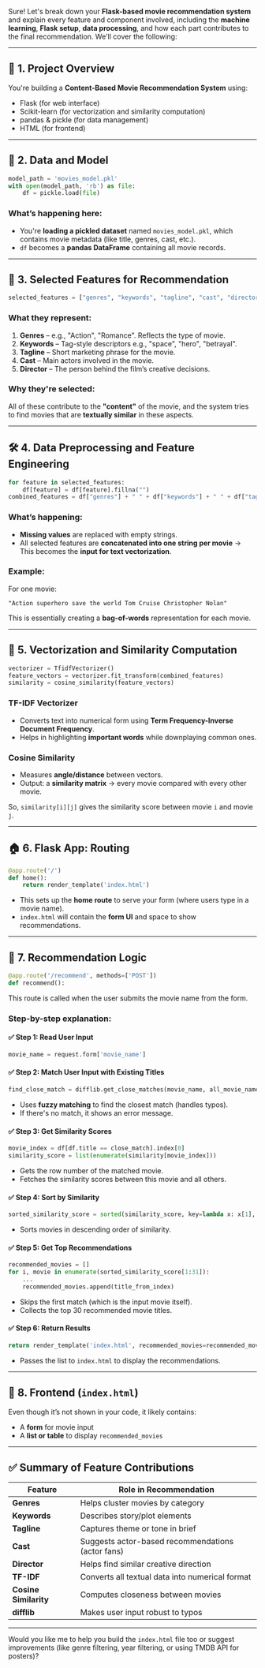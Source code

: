 Sure! Let's break down your **Flask-based movie recommendation system** and explain every feature and component involved, including the **machine learning**, **Flask setup**, **data processing**, and how each part contributes to the final recommendation. We'll cover the following:

---

## 🧩 1. **Project Overview**
You're building a **Content-Based Movie Recommendation System** using:
- Flask (for web interface)
- Scikit-learn (for vectorization and similarity computation)
- pandas & pickle (for data management)
- HTML (for frontend)

---

## 📁 2. **Data and Model**
```python
model_path = 'movies_model.pkl'
with open(model_path, 'rb') as file:
    df = pickle.load(file)
```

### What’s happening here:
- You're **loading a pickled dataset** named `movies_model.pkl`, which contains movie metadata (like title, genres, cast, etc.).
- `df` becomes a **pandas DataFrame** containing all movie records.

---

## 🧠 3. **Selected Features for Recommendation**
```python
selected_features = ["genres", "keywords", "tagline", "cast", "director"]
```

### What they represent:
1. **Genres** – e.g., "Action", "Romance". Reflects the type of movie.
2. **Keywords** – Tag-style descriptors e.g., "space", "hero", "betrayal".
3. **Tagline** – Short marketing phrase for the movie.
4. **Cast** – Main actors involved in the movie.
5. **Director** – The person behind the film’s creative decisions.

### Why they're selected:
All of these contribute to the **"content"** of the movie, and the system tries to find movies that are **textually similar** in these aspects.

---

## 🛠️ 4. **Data Preprocessing and Feature Engineering**
```python
for feature in selected_features:
    df[feature] = df[feature].fillna("")
combined_features = df["genres"] + " " + df["keywords"] + " " + df["tagline"] + " " + df["cast"] + " " + df["director"]
```

### What’s happening:
- **Missing values** are replaced with empty strings.
- All selected features are **concatenated into one string per movie** → This becomes the **input for text vectorization**.

### Example:
For one movie:
```text
"Action superhero save the world Tom Cruise Christopher Nolan"
```

This is essentially creating a **bag-of-words** representation for each movie.

---

## 📏 5. **Vectorization and Similarity Computation**
```python
vectorizer = TfidfVectorizer()
feature_vectors = vectorizer.fit_transform(combined_features)
similarity = cosine_similarity(feature_vectors)
```

### TF-IDF Vectorizer
- Converts text into numerical form using **Term Frequency-Inverse Document Frequency**.
- Helps in highlighting **important words** while downplaying common ones.

### Cosine Similarity
- Measures **angle/distance** between vectors.
- Output: a **similarity matrix** → every movie compared with every other movie.

So, `similarity[i][j]` gives the similarity score between movie `i` and movie `j`.

---

## 🏠 6. **Flask App: Routing**
```python
@app.route('/')
def home():
    return render_template('index.html')
```

- This sets up the **home route** to serve your form (where users type in a movie name).
- `index.html` will contain the **form UI** and space to show recommendations.

---

## 📩 7. **Recommendation Logic**
```python
@app.route('/recommend', methods=['POST'])
def recommend():
```
This route is called when the user submits the movie name from the form.

### Step-by-step explanation:

#### ✅ Step 1: Read User Input
```python
movie_name = request.form['movie_name']
```

#### ✅ Step 2: Match User Input with Existing Titles
```python
find_close_match = difflib.get_close_matches(movie_name, all_movie_names)
```
- Uses **fuzzy matching** to find the closest match (handles typos).
- If there's no match, it shows an error message.

#### ✅ Step 3: Get Similarity Scores
```python
movie_index = df[df.title == close_match].index[0]
similarity_score = list(enumerate(similarity[movie_index]))
```
- Gets the row number of the matched movie.
- Fetches the similarity scores between this movie and all others.

#### ✅ Step 4: Sort by Similarity
```python
sorted_similarity_score = sorted(similarity_score, key=lambda x: x[1], reverse=True)
```
- Sorts movies in descending order of similarity.

#### ✅ Step 5: Get Top Recommendations
```python
recommended_movies = []
for i, movie in enumerate(sorted_similarity_score[1:31]):
    ...
    recommended_movies.append(title_from_index)
```
- Skips the first match (which is the input movie itself).
- Collects the top 30 recommended movie titles.

#### ✅ Step 6: Return Results
```python
return render_template('index.html', recommended_movies=recommended_movies)
```
- Passes the list to `index.html` to display the recommendations.

---

## 🧾 8. **Frontend (`index.html`)**
Even though it’s not shown in your code, it likely contains:
- A **form** for movie input
- A **list or table** to display `recommended_movies`

---

## ✅ Summary of Feature Contributions

| Feature      | Role in Recommendation                                  |
|--------------|----------------------------------------------------------|
| **Genres**   | Helps cluster movies by category                         |
| **Keywords** | Describes story/plot elements                            |
| **Tagline**  | Captures theme or tone in brief                          |
| **Cast**     | Suggests actor-based recommendations (actor fans)        |
| **Director** | Helps find similar creative direction                    |
| **TF-IDF**   | Converts all textual data into numerical format          |
| **Cosine Similarity** | Computes closeness between movies               |
| **difflib**  | Makes user input robust to typos                         |

---

Would you like me to help you build the `index.html` file too or suggest improvements (like genre filtering, year filtering, or using TMDB API for posters)?
